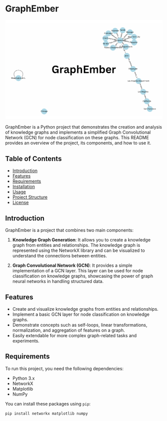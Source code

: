 # GraphEmber

<p align="center">
  <img src="GraphEmber.png" />
</p>

GraphEmber is a Python project that demonstrates the creation and analysis of knowledge graphs and implements a simplified Graph Convolutional Network (GCN) for node classification on these graphs. This README provides an overview of the project, its components, and how to use it.

## Table of Contents
- [Introduction](#introduction)
- [Features](#features)
- [Requirements](#requirements)
- [Installation](#installation)
- [Usage](#usage)
- [Project Structure](#project-structure)
- [License](#license)

## Introduction

GraphEmber is a project that combines two main components:

1. **Knowledge Graph Generation**: It allows you to create a knowledge graph from entities and relationships. The knowledge graph is represented using the NetworkX library and can be visualized to understand the connections between entities.

2. **Graph Convolutional Network (GCN)**: It provides a simple implementation of a GCN layer. This layer can be used for node classification on knowledge graphs, showcasing the power of graph neural networks in handling structured data.

## Features

- Create and visualize knowledge graphs from entities and relationships.
- Implement a basic GCN layer for node classification on knowledge graphs.
- Demonstrate concepts such as self-loops, linear transformations, normalization, and aggregation of features on a graph.
- Easily extendable for more complex graph-related tasks and experiments.

## Requirements

To run this project, you need the following dependencies:

- Python 3.x
- NetworkX
- Matplotlib
- NumPy

You can install these packages using `pip`:

```bash
pip install networkx matplotlib numpy
